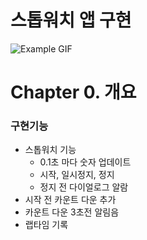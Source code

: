 # 스톱워치 앱 구현
![Example GIF](https://github.com/user-attachments/assets/f3bd4de6-4f32-4716-8c59-88a741278c7c)



# Chapter 0. 개요

### 구현기능

- 스톱워치 기능
    - 0.1초 마다 숫자 업데이트
    - 시작, 일시정지, 정지
    - 정지 전 다이얼로그 알람
- 시작 전 카운트 다운 추가
- 카운트 다운 3초전 알림음
- 랩타임 기록
